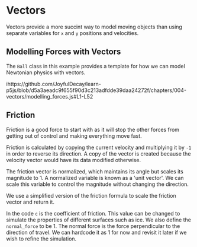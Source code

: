 # Vectors

Vectors provide a more succint way to model moving objects than using separate variables for `x` and `y` positions and velocities.


## Modelling Forces with Vectors

The `Ball` class in this example provides a template for how we can model Newtonian physics with vectors.

ihttps://github.com/JoyfulDecay/learn-p5js/blob/d5a3aeadc9f655f90d3c213adfdde39daa24272f/chapters/004-vectors/modelling_forces.js#L1-L52


## Friction

Friction is a good force to start with as it will stop the other forces from getting out of control and making everything move fast.

Friction is calculated by copying the current velocity and multiplying it by `-1` in order to reverse its direction.  A copy of the vector is created because the velocity vector would have its data modified otherwise.

The friction vector is normalized, which maintains its angle but scales its magnitude to 1.  A normalized variable is known as a 'unit vector'.  We can scale this variable to control the magnitude without changing the direction.

We use a simplified version of the friction formula to scale the friction vector and return it.

In the code `c` is the coefficient of friction.  This value can be changed to simulate the properties of different surfaces such as ice.  We also define the `normal_force` to be 1.  The normal force is the force perpendicular to the direction of travel.  We can hardcode it as 1 for now and revisit it later if we wish to refine the simulation.
